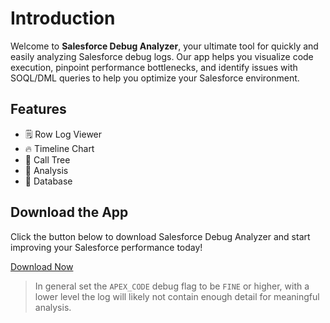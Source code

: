# Introduction

Welcome to **Salesforce Debug Analyzer**, your ultimate tool for quickly and easily analyzing Salesforce debug logs. Our app helps you visualize code execution, pinpoint performance bottlenecks, and identify issues with SOQL/DML queries to help you optimize your Salesforce environment.

## Features

- 🗒️ Row Log Viewer 
- 🔥 Timeline Chart 
- 🌳 Call Tree  
- 🧠 Analysis  
- 💾 Database   


## Download the App

Click the button below to download Salesforce Debug Analyzer and start improving your Salesforce performance today!

[Download Now](#) <!-- Link to the download page or file -->


> In general set the `APEX_CODE` debug flag to be `FINE` or higher, with a lower level the log will likely not contain enough detail for meaningful analysis.